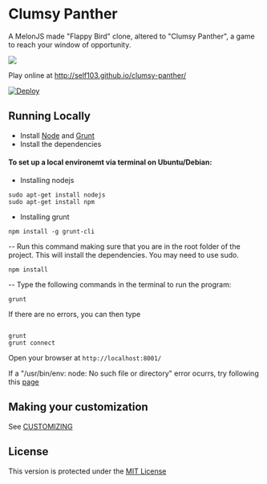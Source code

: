 Clumsy Panther
===========

A MelonJS made "Flappy Bird" clone, altered to "Clumsy Panther", a game to reach your window of opportunity.

![](http://i.imgur.com/CXWtHlI.png?1)

Play online at http://self103.github.io/clumsy-panther/

[![Deploy](https://www.herokucdn.com/deploy/button.png)](https://heroku.com/deploy)

## Running Locally

- Install [Node](http://nodejs.org/download/) and [Grunt](http://gruntjs.com/)
- Install the dependencies

#### To set up a local environemt via terminal on Ubuntu/Debian:
- Installing nodejs
```
sudo apt-get install nodejs
sudo apt-get install npm
```
- Installing grunt
```
npm install -g grunt-cli
```
-- Run this command making sure that you are in the root folder of the project. This will install the dependencies. You may need to use sudo.
```
npm install
```
-- Type the following commands in the terminal to run the program:
```
grunt 

```
If there are no errors, you can  then type 

```

grunt
grunt connect

```
Open your browser at `http://localhost:8001/`

If a "/usr/bin/env: node: No such file or directory" error ocurrs, try following this [page](http://stackoverflow.com/questions/26320901/cannot-install-nodejs-usr-bin-env-node-no-such-file-or-directory)

## Making your customization

See [CUSTOMIZING](https://github.com/self103/clumsy-panther/blob/gh-pages/CUSTOMIZING.md)

## License

This version is protected under the [MIT License](https://github.com/self103/clumsy-panther/blob/gh-pages/LICENSE)

